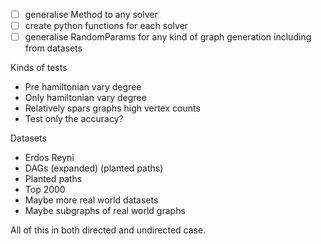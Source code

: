- [ ] generalise Method to any solver
- [ ] create python functions for each solver
- [ ] generalise RandomParams for any kind of graph generation including from datasets

Kinds of tests
- Pre hamiltonian vary degree
- Only hamiltonian vary degree
- Relatively spars graphs high vertex counts
- Test only the accuracy?

Datasets
- Erdos Reyni
- DAGs (expanded) (planted paths)
- Planted paths
- Top 2000
- Maybe more real world datasets
- Maybe subgraphs of real world graphs

All of this in both directed and undirected case.